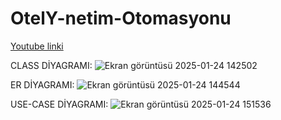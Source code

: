 # OtelY-netim-Otomasyonu

 [Youtube linki](https://www.youtube.com/watch?v=aLdPh2s5_1I)




CLASS DİYAGRAMI: ![Ekran görüntüsü 2025-01-24 142502](https://github.com/user-attachments/assets/eefa591d-29a9-4ae2-937e-fea80a57ac72)



ER DİYAGRAMI: ![Ekran görüntüsü 2025-01-24 144544](https://github.com/user-attachments/assets/ff2028e8-ca6b-486b-8e30-a28fe31a5a16)




USE-CASE DİYAGRAMI: ![Ekran görüntüsü 2025-01-24 151536](https://github.com/user-attachments/assets/381963b8-3ff1-4d45-8987-c5fdddaf7d0f)

